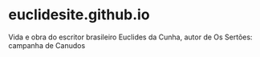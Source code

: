 # euclidesite.github.io
Vida e obra do escritor brasileiro Euclides da Cunha, autor de Os Sertões: campanha de Canudos
